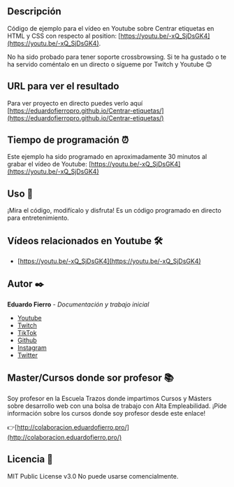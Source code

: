 ## Descripción
Código de ejemplo para el vídeo en Youtube sobre Centrar etiquetas en HTML y CSS con respecto al position: [https://youtu.be/-xQ_SjDsGK4](https://youtu.be/-xQ_SjDsGK4).

No ha sido probado para tener soporte crossbrowsing.
Si te ha gustado o te ha servido coméntalo en un directo o sígueme por Twitch y Youtube 😊

## URL para ver el resultado
Para ver proyecto en directo puedes verlo aquí [https://eduardofierropro.github.io/Centrar-etiquetas/](https://eduardofierropro.github.io/Centrar-etiquetas/)

## Tiempo de programación ⏰
Este ejemplo ha sido programado en aproximadamente 30 minutos al grabar el vídeo de Youtube: [https://youtu.be/-xQ_SjDsGK4](https://youtu.be/-xQ_SjDsGK4)

## Uso 🚀
¡Mira el código, modifícalo y disfruta!
Es un código programado en directo para entretenimiento.

## Vídeos relacionados en Youtube 🛠️

* [https://youtu.be/-xQ_SjDsGK4](https://youtu.be/-xQ_SjDsGK4)


## Autor ✒️
**Eduardo Fierro** - *Documentación y trabajo inicial*
* [Youtube](https://youtube.com/EduardoFierroPro?sub_confirmation=1)
* [Twitch](https://twitch.tv/eduardofierropro)
* [TikTok](https://www.tiktok.com/@eduardofierro.pro?)
* [Github](https://github.com/eduardofierropro)
* [Instagram](https://instagram.com/eduardofierro.pro)
* [Twitter](https://twitter.com/edfierropro)

## Master/Cursos donde sor profesor 📚
Soy profesor en la Escuela Trazos donde impartimos Cursos y Másters sobre desarrollo web con una bolsa de trabajo con Alta Empleabilidad. ¡Píde información sobre los cursos donde soy profesor desde este enlace!

👉[http://colaboracion.eduardofierro.pro/](http://colaboracion.eduardofierro.pro/)

## Licencia 📄
MIT Public License v3.0
No puede usarse comencialmente.
